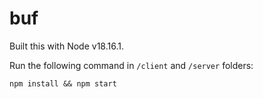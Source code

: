 # buf

Built this with Node v18.16.1.

Run the following command in `/client` and `/server` folders:

```
npm install && npm start
```
